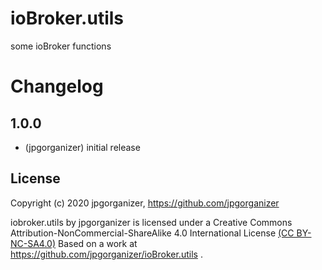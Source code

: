 # ioBroker.utils

some ioBroker functions
  
# Changelog

## 1.0.0
* (jpgorganizer) initial release


## License
 Copyright (c) 2020 jpgorganizer, https://github.com/jpgorganizer 
 
 iobroker.utils by jpgorganizer is licensed under a 
 Creative Commons Attribution-NonCommercial-ShareAlike 4.0 International License [(CC BY-NC-SA4.0)](https://creativecommons.org/licenses/by-nc-sa/4.0/)
 Based on a work at https://github.com/jpgorganizer/ioBroker.utils .
 

